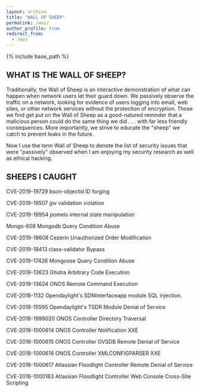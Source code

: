 ```yaml
---
layout: archive
title: "WALL OF SHEEP"
permalink: /wos/
author_profile: true
redirect_from:
  - /wos
---
```


{% include base_path %}

## WHAT IS THE WALL OF SHEEP?
Traditionally, the Wall of Sheep is an interactive demonstration of what can happen when network users let their guard down. We passively observe the traffic on a network, looking for evidence of users logging into email, web sites, or other network services without the protection of encryption. Those we find get put on the Wall of Sheep as a good-natured reminder that a malicious person could do the same thing we did . . . with far less friendly consequences. More importantly, we strive to educate the "sheep" we catch to prevent leaks in the future. 

Now I use the term Wall of Sheep to denote the list of security issues that were "passively" observed when I am enjoying my security research as well as ethical hacking.


## SHEEPS I CAUGHT
CVE-2019-19729 	      bson-objectid ID forging

CVE-2019-19507           jpv validation violation

CVE-2019-18954           pomelo internal state manipulation

Mongo-608                     Mongodb Query Condition Abuse

CVE-2019-18608            Cezerin Unauthorized Order Modification

CVE-2019-18413            class-validator Bypass

CVE-2019-17426            Mongoose Query Condition Abuse
 
CVE-2019-13623            Ghidra Arbitrary Code Execution

CVE-2019-13624            ONOS Remote Command Execution

CVE-2018-1132             Opendaylight's SDNInterfaceapp module SQL injection.

CVE-2018-15595            Opendaylight's TSDR Module Denial of Service

CVE-2018-1999020       ONOS Controller Directory Traversal

CVE-2018-1000614        ONOS Controller Notification XXE

CVE-2018-1000615        ONOS Controller OVSDB Remote Denial of Service

CVE-2018-1000616        ONOS Controller XMLCONFIGPARSER XXE

CVE-2018-1000617        Atlassian Floodlight Controller Remote Denial of Service

CVE-2018-1000163        Atlassian Floodlight Controller Web Console Cross-Site Scripting

